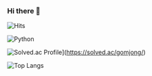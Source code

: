 ### Hi there 👋
![Hits](https://hits.seeyoufarm.com/api/count/incr/badge.svg?url=https%3A%2F%2Fgithub.com%2FGomjong&count_bg=%23C741AE&title_bg=%23F3BABA&icon=&icon_color=%23E7E7E7&title=hits&edge_flat=false)

![Python](https://img.shields.io/badge/Python-3776AB.svg?&style=for-the-badge&logo=Python&logoColor=white)

![Solved.ac Profile](http://mazassumnida.wtf/api/v2/generate_badge?boj=gomjong)](https://solved.ac/gomjong/)

![Top Langs](https://github-readme-stats.vercel.app/api/top-langs/?username=Gomjong&layout=compact&theme=dark)

<!--
**Gomjong/Gomjong** is a ✨ _special_ ✨ repository because its `README.md` (this file) appears on your GitHub profile.

Here are some ideas to get you started:

- 🔭 I’m currently working on ...
- 🌱 I’m currently learning ...
- 👯 I’m looking to collaborate on ...
- 🤔 I’m looking for help with ...
- 💬 Ask me about ...
- 📫 How to reach me: ...
- 😄 Pronouns: ...
- ⚡ Fun fact: ...
-->
